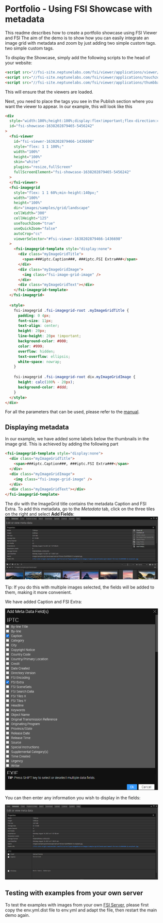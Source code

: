 # Portfolio - Using FSI Showcase with metadata

This readme describes how to create a portfolio showcase using FSI Viewer and FSI
The aim of the demo is to show how you can easily integrate an image grid with metadata and zoom by just adding two simple custom tags.
two simple custom tags.

To display the Showcase, simply add the following scripts to the head of your website:

```html
<script src="//fsi-site.neptunelabs.com/fsi/viewer/applications/viewer/js/fsiviewer.js"></script>
<script src="//fsi-site.neptunelabs.com/fsi/viewer/applications/touchzoom/js/fsitouchzoom.js"></script>
<script src="//fsi-site.neptunelabs.com/fsi/viewer/applications/thumbbar/js/fsithumbbar.js"></script>
```

This will ensure that the viewers are loaded.

Next, you need to place the tags you see in the Publish section where you want the viewer to appear.
In our example, this will look like this

```html
<div
  style="width:100%;height:100%;display:flex!important;flex-direction:column!important;flex-wrap:nowrap!important;"
  id="fsi-showcase-1638202879465-5456242"
>
  <fsi-viewer
    id="fsi-viewer-1638202879466-1436698"
    style="flex: 1 1 100%;"
    width="100%"
    height="100%"
    skin="white"
    plugins="resize,fullScreen"
    fullScreenElement="fsi-showcase-1638202879465-5456242"
  >
  </fsi-viewer>
  <fsi-imagegrid
    style="flex: 1 1 60%;min-height:140px;"
    width="100%"
    height="100%"
    dir="images/samples/grid/landscape"
    cellWidth="300"
    cellHeight="125"
    useTouchZoom="true"
    useQuickZoom="false"
    autoCrop="cc"
    viewerSelector="#fsi-viewer-1638202879466-1436698"
  >
    <fsi-imagegrid-template style="display:none">
      <div class="myImageGridTitle">
        <span>###iptc.Caption###, ###iptc.FSI Extra###</span>
      </div>
      <div class="myImageGridImage">
        <img class="fsi-image-grid-image" />
      </div>
      <div class="myImageGridText"></div>
    </fsi-imagegrid-template>
  </fsi-imagegrid>

  <style>
    fsi-imagegrid .fsi-imagegrid-root .myImageGridTitle {
      padding: 0 4px;
      font-size: 11px;
      text-align: center;
      height: 20px;
      line-height: 20px !important;
      background-color: #000;
      color: #999;
      overflow: hidden;
      text-overflow: ellipsis;
      white-space: nowrap;
    }

    fsi-imagegrid .fsi-imagegrid-root div.myImageGridImage {
      height: calc(100% - 20px);
      background-color: #ddd;
    }
  </style>
</div>
```

For all the parameters that can be used, please refer to the [manual](https://docs.neptunelabs.com/fsi-viewer/latest/fsi-viewer).

## Displaying metadata

In our example, we have added some labels below the thumbnails in the image grid.
This is achieved by adding the following part

```html
<fsi-imagegrid-template style="display:none">
  <div class="myImageGridTitle">
    <span>###iptc.Caption###, ###iptc.FSI Extra###</span>
  </div>
  <div class="myImageGridImage">
    <img class="fsi-image-grid-image" />
  </div>
  <div class="myImageGridText"></div>
</fsi-imagegrid-template>
```

The div with the ImageGrid title contains the metadata Caption and FSI Extra.
To add this metadata, go to the _Metadata_ tab, click on the three tiles on the right and select **Add Fields**:
![Config Image](readme-portfolio-3.png)

Tip: If you do this with multiple images selected, the fields will be added to them, making it more convenient.

We have added Caption and FSI Extra:

![Config Image](readme-portfolio-4.png)

You can then enter any information you wish to display in the fields:

![Config Image](readme-portfolio-5.png)

## Testing with examples from your own server

To test the examples with images from your own [FSI Server](https://www.neptunelabs.com/fsi-server/), please first copy the env.yml.dist file to env.yml and adapt the file, then restart the main demo again.
